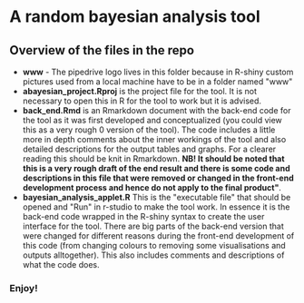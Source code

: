 # A random bayesian analysis tool

## Overview of the files in the repo

- **www** - The pipedrive logo lives in this folder because in R-shiny custom pictures used from a local machine have to be in a folder named "www"
- **abayesian_project.Rproj** is the project file for the tool. It is not necessary to open this in R for the tool to work but it is advised.
- **back_end.Rmd** is an Rmarkdown document with the back-end code for the tool as it was first developed and conceptualized (you could view this as a very rough 0 version of the tool). The code includes a little more in depth comments about the inner workings of the tool and also detailed descriptions for the output tables and graphs. For a clearer reading this should be knit in Rmarkdown. **NB! It should be noted that this is a very rough draft of the end result and there is some code and descriptions in this file that were removed or changed in the front-end development process and hence do not apply to the final product"**. 
- **bayesian_analysis_applet.R** This is the "executable file" that should be opened and "Run" in r-studio to make the tool work. In essence it is the back-end code wrapped in the R-shiny syntax to create the user interface for the tool. There are big parts of the back-end version that were changed for different reasons during the front-end development of this code (from changing colours to removing some visualisations and outputs alltogether). This also includes comments and descriptions of what the code does.

### Enjoy!
